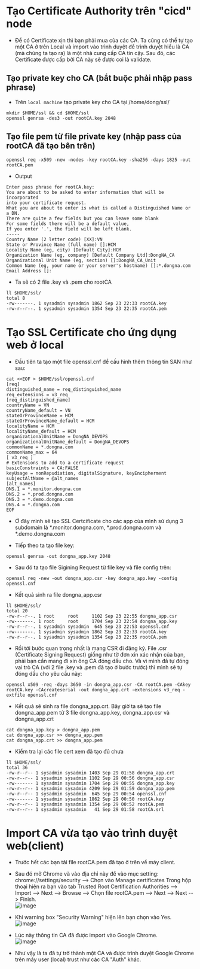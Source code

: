 # Tạo Certificate Authority trên "cicd" node
- Để có Certificate xịn thì bạn phải mua của các CA. Ta cũng có thể tự tạo một CA ở trên Local và import vào trình duyệt để trình duyệt hiểu là CA (mà chúng ta tạo ra) là một nhà cung cấp CA tin cậy. Sau đó, các Certificate được cấp bởi CA này sẽ được coi là validate.

## Tạo private key cho CA (bắt buộc phải nhập pass phrase)
- Trên `local machine` tạo private key cho CA tại /home/dong/ssl/
```
mkdir $HOME/ssl && cd $HOME/ssl
openssl genrsa -des3 -out rootCA.key 2048
```

## Tạo file pem từ file private key (nhập pass của rootCA đã tạo bên trên)
```
openssl req -x509 -new -nodes -key rootCA.key -sha256 -days 1825 -out rootCA.pem
```

- Output
```
Enter pass phrase for rootCA.key:
You are about to be asked to enter information that will be incorporated
into your certificate request.
What you are about to enter is what is called a Distinguished Name or a DN.
There are quite a few fields but you can leave some blank
For some fields there will be a default value,
If you enter '.', the field will be left blank.
-----
Country Name (2 letter code) [XX]:VN
State or Province Name (full name) []:HCM
Locality Name (eg, city) [Default City]:HCM
Organization Name (eg, company) [Default Company Ltd]:DongNA_CA
Organizational Unit Name (eg, section) []:DongNA_CA_Unit
Common Name (eg, your name or your server's hostname) []:*.dongna.com
Email Address []:
```
- Ta sẽ có 2 file .key và .pem cho rootCA 
```
ll $HOME/ssl/
total 8
-rw-------. 1 sysadmin sysadmin 1862 Sep 23 22:33 rootCA.key
-rw-r--r--. 1 sysadmin sysadmin 1354 Sep 23 22:35 rootCA.pem
```
# Tạo SSL Certificate cho ứng dụng web ở local
- Đầu tiên ta tạo một file openssl.cnf để cấu hình thêm thông tin SAN như sau:
```
cat <<EOF > $HOME/ssl/openssl.cnf
[req]
distinguished_name = req_distinguished_name
req_extensions = v3_req
[req_distinguished_name]
countryName = VN
countryName_default = VN
stateOrProvinceName = HCM
stateOrProvinceName_default = HCM
localityName = HCM
localityName_default = HCM
organizationalUnitName = DongNA_DEVOPS
organizationalUnitName_default = DongNA_DEVOPS
commonName = *.dongna.com
commonName_max = 64
[ v3_req ]
# Extensions to add to a certificate request
basicConstraints = CA:FALSE
keyUsage = nonRepudiation, digitalSignature, keyEncipherment
subjectAltName = @alt_names
[alt_names]
DNS.1 = *.monitor.dongna.com
DNS.2 = *.prod.dongna.com
DNS.3 = *.demo.dongna.com
DNS.4 = *.dongna.com
EOF
```
- Ở đây mình sẽ tạo SSL Certcificate cho các app của mình sử dụng 3 subdomain là *.monitor.dongna.com, *.prod.dongna.com và *.demo.dongna.com <br>

- Tiếp theo ta tạo file key:
```
openssl genrsa -out dongna_app.key 2048
```

- Sau đó ta tạo file Sigining Request từ file key và file config trên:
```
openssl req -new -out dongna_app.csr -key dongna_app.key -config openssl.cnf
```

- Kết quả sinh ra file dongna_app.csr
```
ll $HOME/ssl/
total 20
-rw-r--r--. 1 root     root     1102 Sep 23 22:55 dongna_app.csr
-rw-------. 1 root     root     1704 Sep 23 22:54 dongna_app.key
-rw-r--r--. 1 sysadmin sysadmin  645 Sep 23 22:53 openssl.cnf
-rw-------. 1 sysadmin sysadmin 1862 Sep 23 22:33 rootCA.key
-rw-r--r--. 1 sysadmin sysadmin 1354 Sep 23 22:35 rootCA.pem
```

- Rồi tới bước quan trọng nhất là mang CSR đi đăng ký. File .csr (Certificate Signing Request) giống như tờ đơn xin xác nhận của bạn, phải bạn cần mang đi xin ông CA đóng dấu cho. Và vì mình đã tự đóng vai trò CA (với 2 file .key và .pem đã tạo ở bước trước) thì mình sẽ tự đóng dấu cho yêu cầu này:

```
openssl x509 -req -days 3650 -in dongna_app.csr -CA rootCA.pem -CAkey rootCA.key -CAcreateserial -out dongna_app.crt -extensions v3_req -extfile openssl.cnf
```

- Kết quả sẽ sinh ra file dongna_app.crt. Bây giờ ta sẽ tạo file dongna_app.pem từ 3 file dongna_app.key, dongna_app.csr và dongna_app.crt
```
cat dongna_app.key > dongna_app.pem
cat dongna_app.csr >> dongna_app.pem
cat dongna_app.crt >> dongna_app.pem
```

- Kiểm tra lại các file cert xem đã tạo đủ chưa
```
ll $HOME/ssl/
total 36
-rw-r--r-- 1 sysadmin sysadmin 1403 Sep 29 01:58 dongna_app.crt
-rw-r--r-- 1 sysadmin sysadmin 1102 Sep 29 00:56 dongna_app.csr
-rw------- 1 sysadmin sysadmin 1704 Sep 29 00:55 dongna_app.key
-rw-r--r-- 1 sysadmin sysadmin 4209 Sep 29 01:59 dongna_app.pem
-rw-r--r-- 1 sysadmin sysadmin  645 Sep 29 00:54 openssl.cnf
-rw------- 1 sysadmin sysadmin 1862 Sep 29 00:50 rootCA.key
-rw-r--r-- 1 sysadmin sysadmin 1354 Sep 29 00:52 rootCA.pem
-rw-r--r-- 1 sysadmin sysadmin   41 Sep 29 01:58 rootCA.srl
```


# Import CA vừa tạo vào trình duyệt web(client)
- Trước hết các bạn tải file rootCA.pem đã tạo ở trên về máy client.

- Sau đó mở Chrome và vào địa chỉ này để vào mục setting: chrome://settings/security --> Chọn vào Manage certificates Trong hộp thoại hiện ra bạn vào tab Trusted Root Certification Authorities --> Import --> Next --> Browse --> Chọn file rootCA.pem --> Next --> Next --> Finish. <br>
![image](https://github.com/user-attachments/assets/1ae34569-2817-4d4c-b366-164d72908fc6)

- Khi warning box "Security Warning" hiện lên bạn chọn vào Yes. <br>
![image](https://github.com/user-attachments/assets/4b739381-4675-4cb5-b017-fdccdf5cff62)

- Lúc này thông tin CA đã được import vào Google Chrome. <br>
![image](https://github.com/user-attachments/assets/c7ea91cf-62c5-4a75-9e98-5b2b98be117c)

- Như vậy là ta đã tự trở thành một CA và được trình duyệt Google Chrome trên máy user (local) trust như các CA "Auth" khác.
